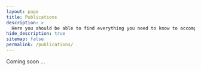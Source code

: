 ```yaml
---
layout: page
title: Publications
description: >
  Here you should be able to find everything you need to know to accomplish the most common tasks when blogging with Hydejack.
hide_description: true
sitemap: false
permalink: /publications/
---
```


Coming soon ...
